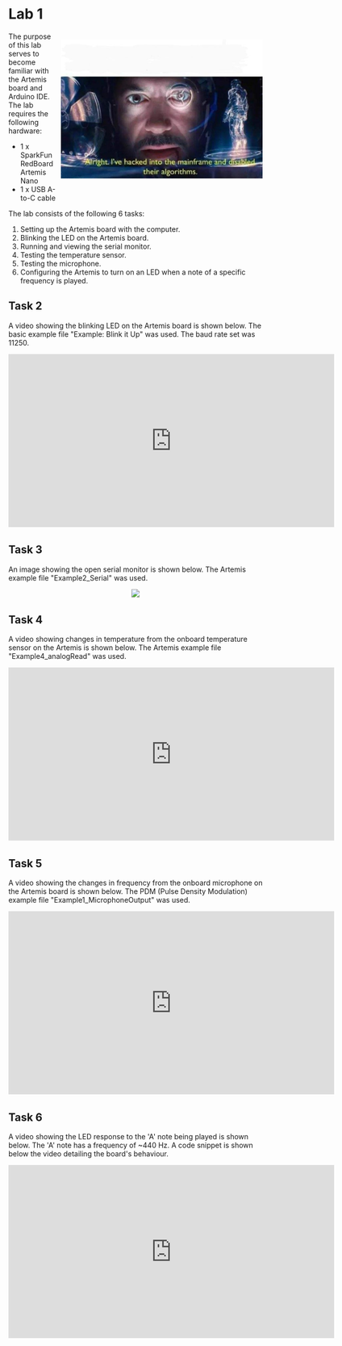 # Lab 1

<div>
    <p style="float: right; padding-left: 10px;"><img src="/hackingmainframe.jpeg" width="400" ></p>
</div>

The purpose of this lab serves to become familiar with the Artemis board and Arduino IDE. The lab requires the following hardware:
- 1 x SparkFun RedBoard Artemis Nano
- 1 x USB A-to-C cable

The lab consists of the following 6 tasks:
1. Setting up the Artemis board with the computer.
2. Blinking the LED on the Artemis board.
3. Running and viewing the serial monitor.
4. Testing the temperature sensor.
5. Testing the microphone.
6. Configuring the Artemis to turn on an LED when a note of a specific frequency is played.


## Task 2
A video showing the blinking LED on the Artemis board is shown below. The basic example file "Example: Blink it Up" was used. The baud rate set was 11250.

<center>
    <iframe width="646" height="343" src="https://www.youtube.com/embed/SwG4BYegMLg" title="Blink" frameborder="0" allow="accelerometer; autoplay; clipboard-write; encrypted-media; gyroscope; picture-in-picture; web-share" allowfullscreen></iframe>
</center>

## Task 3
    
An image showing the open serial monitor is shown below. The Artemis example file "Example2_Serial" was used. 
<center>
    <img src="/serialmonitor.jpg" width="646">
</center>

## Task 4
A video showing changes in temperature from the onboard temperature sensor on the Artemis is shown below. The Artemis example file "Example4_analogRead" was used.

<center>
    <iframe width="646" height="343" src="https://www.youtube.com/embed/gsrv1sqSRgI" title="Temperature Test" frameborder="0" allow="accelerometer; autoplay; clipboard-write; encrypted-media; gyroscope; picture-in-picture; web-share" allowfullscreen></iframe>
</center>

## Task 5
A video showing the changes in frequency from the onboard microphone on the Artemis board is shown below. The PDM (Pulse Density Modulation) example file "Example1_MicrophoneOutput" was used. 

<center>
    <iframe width="646" height="363" src="https://www.youtube.com/embed/6g1Y0mu7m4E" title="Mic Test" frameborder="0" allow="accelerometer; autoplay; clipboard-write; encrypted-media; gyroscope; picture-in-picture; web-share" allowfullscreen></iframe>
</center>

## Task 6
A video showing the LED response to the 'A' note being played is shown below. The 'A' note has a frequency of ~440 Hz. A code snippet is shown below the video detailing the board's behaviour. 

<center>
    <iframe width="646" height="343" src="https://www.youtube.com/embed/D6rpqEXenkw" title="" frameborder="0" allow="accelerometer; autoplay; clipboard-write; encrypted-media; gyroscope; picture-in-picture; web-share" allowfullscreen></iframe>
</center>

